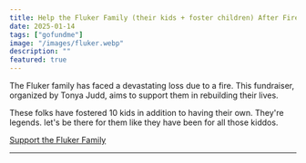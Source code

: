 ```yaml
---
title: Help the Fluker Family (their kids + foster children) After Fire
date: 2025-01-14
tags: ["gofundme"]
image: "/images/fluker.webp"
description: ""
featured: true
---
```


The Fluker family has faced a devastating loss due to a fire. This fundraiser, organized by Tonya Judd, aims to support them in rebuilding their lives.


These folks have fostered 10 kids in addition to having their own. They're legends. let's be there for them
like they have been for all those kiddos.


[Support the Fluker Family](https://gofund.me/f15bd930)

---
